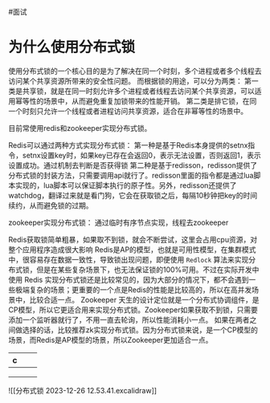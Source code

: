 #面试 
#  为什么使用分布式锁
使用分布式锁的一个核心目的是为了解决在同一个时刻，多个进程或者多个线程去访问某个共享资源所带来的安全性问题。
而根据锁的用途，可以分为两类：
第一类是共享锁，就是在同一时刻允许多个进程或者线程去访问某个共享资源，可以适用幂等性的场景中，从而避免重复加锁带来的性能开销。
第二类是排它锁，在同一个时刻只允许一个线程或者进程访问共享资源，适合在非幂等性的场景中。

目前常使用redis和zookeeper实现分布式锁。

Redis可以通过两种方式实现分布式锁：
第一种是基于Redis本身提供的setnx指令，setnx设置key时，如果key已存在会返回0，表示无法设置，否则返回1，表示设置成功。通过机制去判断是否获得锁
第二种是基于redisson，redisson提供了分布式锁的封装方法，只需要调用api就行了。redisson里面的指令都是通过lua脚本实现的，lua脚本可以保证脚本执行的原子性。另外，redisson还提供了watchdog，翻译过来就是看门狗，它会在获取锁之后，每隔10秒钟把key的时间续约，从而避免锁的过期。

zookeeper实现分布式锁：
通过临时有序节点实现，线程去zookeeper

Redis获取锁简单粗暴，如果取不到锁，就会不断尝试，这里会占用cpu资源，对整个应用程序造成很大影响
Redis是AP的模型，也就是可用性模型，在集群模式中，很容易存在数据一致性，导致锁出现问题，即便使用 `Redlock` 算法来实现分布式锁，但是在某些复杂场景下，也无法保证锁的100%可用。不过在实际开发中使用 Redis 实现分布式锁还是比较常见的，因为大部分的情况下，都不会遇到一些极端复杂的场景；更重要的一个点是Redis的性能是比较高的，所以在高并发场景中，比较合适一点。
Zookeeper 天生的设计定位就是一个分布式协调组件，是CP模型，所以它更适合用来实现分布式锁。Zookeeper如果获取不到锁，只需要添加一个监听器就行了，不用一直去轮询，所以性能消耗小一点。
如果在两者之间做选择的话，比较推荐zk实现分布式锁。因为分布式锁来说，是一个CP模型的场景，而Redis是AP模型的场景，所以Zookeeper更加适合一点。

| c |  |  |
| ---- | ---- | ---- |
|  |  |  |
|  |  |  |
|  |  |  |
![[分布式锁 2023-12-26 12.53.41.excalidraw]]



